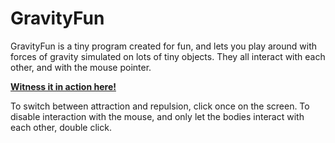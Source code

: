 # GravityFun

GravityFun is a tiny program created for fun, and lets you play around with forces of gravity simulated on lots of tiny objects. They all interact with each other, and with the mouse pointer.

[**Witness it in action here!**](https://eivindlie.github.io/GravityFun/index.html)

To switch between attraction and repulsion, click once on the screen. To disable interaction with the mouse, and only let the bodies interact with each other, double click.
